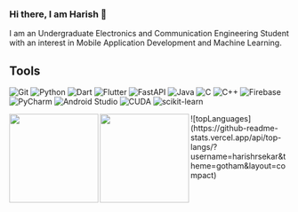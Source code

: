 ### Hi there, I am Harish 👋

I am an Undergraduate Electronics and Communication Engineering Student with an interest in Mobile Application Development and Machine Learning. 

## Tools
<p>
  <img alt="Git" src="https://img.shields.io/badge/Git-F05032.svg?&style=for-the-badge&logo=git&logoColor=white"/> 
  <img alt="Python" src="https://img.shields.io/badge/Python-006FFF.svg?&style=for-the-badge&logo=python&logoColor=white"/>
  <img alt="Dart" src="https://img.shields.io/badge/dart-%230175C2.svg?style=for-the-badge&logo=dart&logoColor=white"/>
  <img alt="Flutter" src="https://img.shields.io/badge/Flutter-%2302569B.svg?style=for-the-badge&logo=Flutter&logoColor=white"/>
  <img alt="FastAPI" src="https://img.shields.io/badge/FastAPI-005571?style=for-the-badge&logo=fastapi"/>
  <img alt="Java" src="https://img.shields.io/badge/Java-4A01FF.svg?&style=for-the-badge&logo=coffee&logoColor=white"/> 
  <img alt="C" src="https://img.shields.io/badge/C-0011FF.svg?&style=for-the-badge&logo=c&logoColor=white"/>
  <img alt="C++" src="https://img.shields.io/badge/C++-0059FF.svg?&style=for-the-badge&logo=cplusplus&logoColor=white"/>
  <img alt="Firebase" src="https://img.shields.io/badge/firebase-%23039BE5.svg?style=for-the-badge&logo=firebase">
  <img alt="PyCharm" src="https://img.shields.io/badge/pycharm-143?style=for-the-badge&logo=pycharm&logoColor=black&color=black&labelColor=green">
  <img alt="Android Studio" src="https://img.shields.io/badge/android%20studio-346ac1?style=for-the-badge&logo=android%20studio&logoColor=white">
  <img alt="CUDA" src="https://img.shields.io/badge/CUDA-%2376B900.svg?style=for-the-badge&logo=CUDA&logoColor=black">
  <img alt="scikit-learn" src="https://img.shields.io/badge/scikit--learn-%23F7931E.svg?style=for-the-badge&logo=scikit-learn&logoColor=white">
</p>

<div> 
  <div> 
  <img align="left" src="https://github-readme-streak-stats.herokuapp.com/?user=harishrsekar&theme=dark&hide_border=false" height="160em" />
    </div>
<img align="left" src="https://github-readme-stats-git-masterrstaa-rickstaa.vercel.app/api?username=harishrsekar&&show_icons=true&theme=dark" height="160em" /> 

</div>
![topLanguages](https://github-readme-stats.vercel.app/api/top-langs/?username=harishrsekar&theme=gotham&layout=compact)

